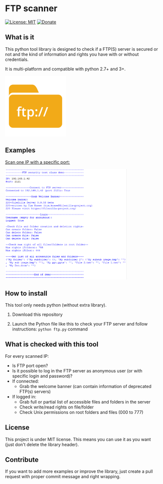 # FTP scanner
[![License: MIT](https://img.shields.io/badge/License-MIT-brightgreen.svg)](https://github.com/QuentinCG/FTP-Security-Scanner/blob/master/LICENSE.md) [![Donate](https://img.shields.io/badge/Donate-PayPal-blue.svg)](https://paypal.me/QuentinCG)

## What is it

This python tool library is designed to check if a FTP(S) server is secured or not
and the kind of information and rights you have with or without credentials.

It is multi-platform and compatible with python 2.7+ and 3+.

<img src="ftp.png" width="200">

## Examples

<a target="_blank" href="https://github.com/QuentinCG/FTP-Security-Scanner/blob/master/utils/ftp.py">Scan one IP with a specific port:</a>

<img src="example_one_ip.png" width="400">

## How to install

This tool only needs python (without extra library).

1) Download this repository

2) Launch the Python file like this to check your FTP server and follow instructions: `python ftp.py` command

## What is checked with this tool

For every scanned IP:
  - Is FTP port open?
  - Is it possible to log in the FTP server as anonymous user (or with specific login and password)?
  - If connected:
    - Grab the welcome banner (can contain information of deprecated FTP(s) servers)
  - If logged in:
    - Grab full or partial list of accessible files and folders in the server
    - Check write/read rights on file/folder
    - Check Unix permissions on root folders and files (000 to 777)

## License

This project is under MIT license. This means you can use it as you want (just don't delete the library header).

## Contribute

If you want to add more examples or improve the library, just create a pull request with proper commit message and right wrapping.
